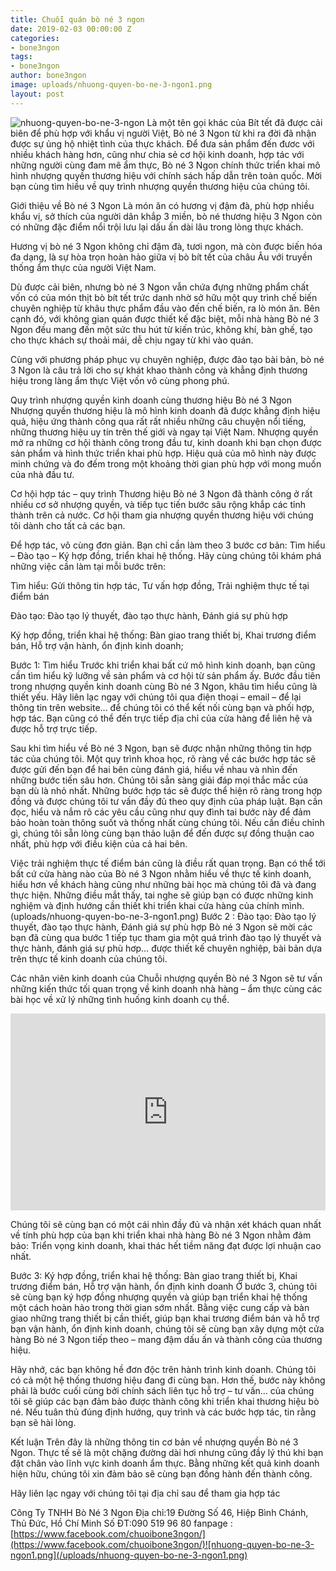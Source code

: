 ```yaml
---
title: Chuỗi quán bò né 3 ngon
date: 2019-02-03 00:00:00 Z
categories:
- bone3ngon
tags:
- bone3ngon
author: bone3ngon
image: uploads/nhuong-quyen-bo-ne-3-ngon1.png
layout: post
---
```


![nhuong-quyen-bo-ne-3-ngon](/uploads/nhuong-quyen-bo-ne-3-ngon1.png)
Là một tên gọi khác của Bít tết đã được cải biên để phù hợp với khẩu vị người Việt, Bò né 3 Ngon từ khi ra đời đã nhận được sự ủng hộ nhiệt tình của thực khách. Để đưa sản phẩm đến đươc với nhiều khách hàng hơn, cũng như chia sẻ cơ hội kinh doanh, hợp tác với những người cùng đam mê ẩm thực, Bò né 3 Ngon chính thức triển khai mô hình nhượng quyền thương hiệu với chính sách hấp dẫn trên toàn quốc. Mời bạn cùng tìm hiều về quy trình nhượng quyền thương hiệu của chúng tôi.

Giới thiệu về Bò né 3 Ngon
Là món ăn có hương vị đậm đà, phù hợp nhiều khẩu vị, sở thích của người dân khắp 3 miền, bò né thương hiệu 3 Ngon còn có những đặc điểm nổi trội lưu lại dấu ấn dài lâu trong lòng thực khách.

Hương vị bò né 3 Ngon không chỉ đậm đà, tươi ngon, mà còn được biến hóa đa dạng, là sự hòa trọn hoàn hảo giữa vị bò bít tết của châu Âu với truyền thống ẩm thực của người Việt Nam.

Dù được cải biên, nhưng bò né 3 Ngon vẫn chứa đựng những phẩm chất vốn có của món thịt bò bít tết trức danh nhờ sở hữu một quy trình chế biến chuyên nghiệp từ khâu thực phẩm đầu vào đến chế biến, ra lò món ăn. Bên cạnh đó, với không gian quán được thiết kế đặc biệt, mỗi nhà hàng Bò né 3 Ngon đều mang đến một sức thu hút từ kiến trúc, không khí, bàn ghế, tạo cho thực khách sự thoải mái, dễ chịu ngay từ khi vào quán.

Cùng với phương pháp phục vụ chuyên nghiệp, được đào tạo bài bản, bò né 3 Ngon là câu trả lời cho sự khát khao thành công và khẳng định thương hiệu trong làng ẩm thực Việt vốn vô cùng phong phú.

Quy trình nhượng quyền kinh doanh cùng thương hiệu Bò né 3 Ngon
Nhượng quyền thương hiệu là mô hình kinh doanh đã được khẳng định hiệu quả, hiệu ứng thành công qua rất rất nhiều những câu chuyện nổi tiếng, những thương hiệu uy tín trên thế giới và ngay tại Việt Nam. Nhượng quyền mở ra những cơ hội thành công trong đầu tư, kinh doanh khi bạn chọn được sản phẩm và hình thức triển khai phù hợp. Hiệu quả của mô hình này được minh chứng và đo đếm trong một khoảng thời gian phù hợp với mong muốn của nhà đầu tư.

Cơ hội hợp tác – quy trình
Thương hiệu Bò né 3 Ngon đã thành công ở rất nhiều cơ sở nhượng quyền, và tiếp tục tiến bước sâu rộng khắp các tỉnh thành trên cả nước. Cơ hội tham gia nhượng quyền thương hiệu với chúng tôi dành cho tất cả các bạn.

Để hợp tác, vô cùng đơn giản. Bạn chỉ cần làm theo 3 bước cơ bản: Tìm hiểu – Đào tạo – Ký hợp đồng, triển khai hệ thống. Hãy cùng chúng tôi khám phá những việc cần làm tại mỗi bước trên:

Tìm hiểu: Gửi thông tin hợp tác, Tư vấn hợp đồng, Trải nghiệm thực tế tại điểm bán

Đào tạo: Đào tạo lý thuyết, đào tạo thực hành, Đánh giá sự phù hợp

Ký hợp đồng, triển khai hệ thống: Bàn giao trang thiết bị, Khai trương điểm bán, Hỗ trợ vận hành, ổn định kinh doanh;

Bước 1: Tìm hiểu
Trước khi triển khai bất cứ mô hình kinh doanh, bạn cũng cần tìm hiểu kỹ lưỡng về sản phẩm và cơ hội từ sản phẩm ấy. Bước đầu tiên trong nhượng quyền kinh doanh cùng Bò né 3 Ngon, khâu tìm hiểu cũng là thiết yếu. Hãy liên lạc ngay với chúng tôi qua điện thoại – email – để lại thông tin trên website… để chúng tôi có thể kết nối cùng bạn và phối hợp, hợp tác. Bạn cũng có thể đến trực tiếp địa chỉ của cửa hàng để liên hệ và được hỗ trợ trực tiếp.

Sau khi tìm hiểu về Bò né 3 Ngon, bạn sẽ được nhận những thông tin hợp tác của chúng tôi. Một quy trình khoa học, rõ ràng về các bước hợp tác sẽ được gửi đến bạn để hai bên cùng đánh giá, hiểu về nhau và nhìn đến những bước tiến sâu hơn. Chúng tôi sẵn sàng giải đáp mọi thắc mắc của bạn dù là nhỏ nhất. Những bước hợp tác sẽ được thể hiện rõ ràng trong hợp đồng và được chúng tôi tư vấn đầy đủ theo quy định của pháp luật. Bạn cần đọc, hiểu và nắm rõ các yêu cầu cũng như quy đình tai bước này để đảm bảo hoàn toàn thông suốt và thống nhất cùng chúng tôi. Nếu cần điều chỉnh gì, chúng tôi sẵn lòng cùng bạn thảo luận  để đến được sự đồng thuận cao nhất, phù hợp với điều kiện của cả hai bên.

Việc trải nghiệm thực tế điểm bán cũng là điều rất quan trọng. Bạn có thể tới bất cứ cửa hàng nào của Bò né 3 Ngon nhằm hiểu về thực tế kinh doanh, hiểu hơn về khách hàng cũng như những bài học mà chúng tôi đã và đang thực hiện. Những điều mắt thấy, tai nghe sẽ giúp bạn có được những kinh nghiệm và định hướng cần thiết khi triển khai cửa hàng của chính mình.
\(uploads/nhuong-quyen-bo-ne-3-ngon1.png)
Bước 2 : Đào tạo: Đào tạo lý thuyết, đào tạo thực hành, Đánh giá sự phù hợp
Bò né 3 Ngon sẽ mời các bạn đã cùng qua bước 1 tiếp tục tham gia một quá trình đào tạo lý thuyết và thực hành, đánh giá sự phù hơp… được thiết kế chuyên nghiệp, bài bản dựa trên thực tế kinh doanh của chúng tôi.

Các nhân viên kinh doanh của Chuỗi nhượng quyền Bò né 3 Ngon sẽ tư vấn những kiến thức tối quan trọng về kinh doanh nhà hàng – ẩm thực cùng các bài học về xử lý những tình huống kinh doanh cụ thể.
<p><iframe style="width:100%;" height="315" src="https://www.youtube.com/embed/BNxn2eV38e8?rel=0&amp;showinfo=0" frameborder="0" allowfullscreen></iframe></p>

Chúng tôi sẽ cùng bạn có một cái nhìn đầy đủ và nhận xét khách quan nhất về tính phù hợp của bạn khi triển khai nhà hàng Bò né 3 Ngon nhằm đảm bảo: Triển vọng kinh doanh, khai thác hết tiềm năng đạt được lợi nhuận cao nhất.

Bước 3: Ký hợp đồng, triển khai hệ thống: Bàn giao trang thiết bị, Khai trương điểm bán, Hỗ trợ vận hành, ổn định kinh doanh
Ở bước 3, chúng tôi sẽ cùng bạn ký hợp đồng nhượng quyền và giúp bạn triển khai hệ thống một cách hoàn hảo trong thời gian sớm nhất. Bằng việc cung cấp và bàn giao những trang thiết bị cần thiết, giúp bạn khai trương điểm bán và hỗ trợ bạn vận hành, ổn định kinh doanh, chúng tôi sẽ cùng bạn xây dựng một cửa hàng Bò né 3 Ngon tiếp theo – mang đậm dấu ấn và thành công của thương hiệu.

Hãy nhớ, các bạn không hề đơn độc trên hành trình kinh doanh. Chúng tôi có cả một hệ thống thương hiệu đang đi cùng bạn. Hơn thế, bước này không phải là bước cuối cùng bởi chính sách liên tục hỗ trợ – tư vấn… của chúng tôi sẽ giúp các bạn đảm bảo được thành công khi triển khai thương hiệu bò né. Nếu tuân thủ đúng định hướng, quy trình và các bước hợp tác, tin rằng bạn sẽ hài lòng.

Kết luận
Trên đây là những thông tin cơ bản về nhượng quyền Bò né 3 Ngon. Thực tế sẽ là một chặng đường dài hơi nhưng cũng đầy lý thú khi bạn đặt chân vào lĩnh vực kinh doanh ẩm thực. Bằng những kết quả kinh doanh hiện hữu, chúng tôi xin đảm bảo sẽ cùng bạn đồng hành đến thành công.

Hãy liên lạc ngay với chúng tôi tại địa chỉ sau để tham gia hợp tác

Công Ty TNHH Bò Né 3 Ngon
Địa chỉ:19 Đường Số 46, Hiệp Bình Chánh, Thủ Đức, Hồ Chí Minh
Số ĐT:090 519 96 80
fanpage :[https://www.facebook.com/chuoibone3ngon/](https://www.facebook.com/chuoibone3ngon/)![nhuong-quyen-bo-ne-3-ngon1.png](/uploads/nhuong-quyen-bo-ne-3-ngon1.png)
